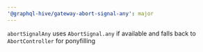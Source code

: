 ```yaml
---
'@graphql-hive/gateway-abort-signal-any': major
---
```


`abortSignalAny` uses `AbortSignal.any` if available and falls back to `AbortController` for ponyfilling
